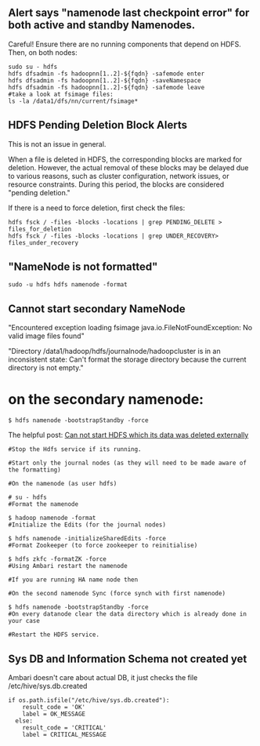 ## Alert says "namenode last checkpoint error" for both active and standby Namenodes.

Careful! Ensure there are no running components that depend on HDFS. Then, on both nodes:
```
sudo su - hdfs
hdfs dfsadmin -fs hadoopnn[1..2]-${fqdn} -safemode enter
hdfs dfsadmin -fs hadoopnn[1..2]-${fqdn} -saveNamespace
hdfs dfsadmin -fs hadoopnn[1..2]-${fqdn} -safemode leave
#take a look at fsimage files:
ls -la /data1/dfs/nn/current/fsimage*
```
 
## HDFS Pending Deletion Block Alerts

This is not an issue in general. 

When a file is deleted in HDFS, the corresponding blocks are marked for deletion. However, the actual removal of these blocks may be delayed due to various reasons, such as cluster configuration, network issues, or resource constraints. During this period, the blocks are considered "pending deletion."

If there is a need to force deletion, first check the files:
```
hdfs fsck / -files -blocks -locations | grep PENDING_DELETE > files_for_deletion
hdfs fsck / -files -blocks -locations | grep UNDER_RECOVERY> files_under_recovery
```

## "NameNode is not formatted"

```
sudo -u hdfs hdfs namenode -format
```

## Cannot start secondary NameNode 
"Encountered exception loading fsimage
java.io.FileNotFoundException: No valid image files found"

"Directory /data1/hadoop/hdfs/journalnode/hadoopcluster is in an inconsistent state: Can't format the storage directory because the current directory is not empty."

# on the secondary namenode:
```
$ hdfs namenode -bootstrapStandby -force
```

The helpful post: [Can not start HDFS which its data was deleted externally](https://community.cloudera.com/t5/Support-Questions/Can-not-start-HDFS-which-its-data-was-deleted-externally/td-p/212566)

```
#Stop the Hdfs service if its running.
 
#Start only the journal nodes (as they will need to be made aware of the formatting)
 
#On the namenode (as user hdfs)
 
# su - hdfs
#Format the namenode
 
$ hadoop namenode -format
#Initialize the Edits (for the journal nodes)
 
$ hdfs namenode -initializeSharedEdits -force
#Format Zookeeper (to force zookeeper to reinitialise)
 
$ hdfs zkfc -formatZK -force
#Using Ambari restart the namenode
 
#If you are running HA name node then
 
#On the second namenode Sync (force synch with first namenode)
 
$ hdfs namenode -bootstrapStandby -force
#On every datanode clear the data directory which is already done in your case
 
#Restart the HDFS service.
```

## Sys DB and Information Schema not created yet

Ambari doesn't care about actual DB, it just checks the file /etc/hive/sys.db.created

```
if os.path.isfile("/etc/hive/sys.db.created"):
    result_code = 'OK'
    label = OK_MESSAGE
  else:
    result_code = 'CRITICAL'
    label = CRITICAL_MESSAGE
```